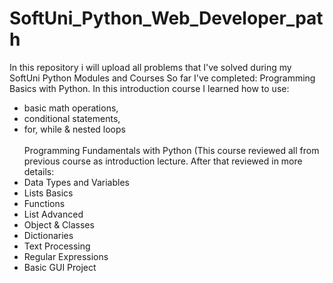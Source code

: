 # SoftUni_Python_Web_Developer_path

In this repository i will upload all problems that I've solved during my SoftUni Python Modules and Courses
So far I've completed: Programming Basics with Python. In this introduction course I learned how to use:
  - basic math operations,
  - conditional statements,
  - for, while & nested loops<br/>
  <br/>Programming Fundamentals with Python (This course reviewed all from previous course as introduction lecture. After that reviewed in more details:
 - Data Types and Variables
 - Lists Basics
 - Functions
 - List Advanced
 - Object & Classes
 - Dictionaries
 - Text Processing
 - Regular Expressions
 - Basic GUI Project
 
